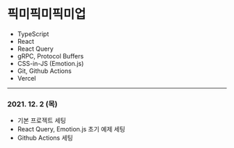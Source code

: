 # 픽미픽미픽미업

- TypeScript
- React
- React Query
- gRPC, Protocol Buffers
- CSS-in-JS (Emotion.js)
- Git, Github Actions
- Vercel
---
### 2021. 12. 2 (목)
- 기본 프로젝트 세팅
- React Query, Emotion.js 초기 예제 세팅
- Github Actions 세팅